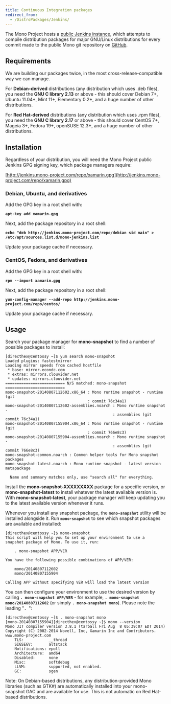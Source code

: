 ```yaml
---
title: Continuous Integration packages
redirect_from:
  - /DistroPackages/Jenkins/
---
```


The Mono Project hosts a [public Jenkins instance](http://jenkins.mono-project.com/), which attempts to compile distribution packages for major GNU/Linux distributions for every commit made to the public Mono git repository on [GitHub](https://github.com/mono/mono).

Requirements
------------

We are building our packages twice, in the most cross-release-compatible way we can manage.

For **Debian-derived** distributions (any distribution which uses .deb files), you need the **GNU C library 2.13** or above - this should cover Debian 7+, Ubuntu 11.04+, Mint 11+, Elementary 0.2+, and a huge number of other distributions.

For **Red Hat-derived** distributions (any distribution which uses .rpm files), you need the **GNU C library 2.17** or above - this should cover CentOS 7+, Mageia 3+, Fedora 19+, openSUSE 12.3+, and a huge number of other distributions.

Installation
------------

Regardless of your distribution, you will need the Mono Project public Jenkins GPG signing key, which package managers require:

[http://jenkins.mono-project.com/repo/xamarin.gpg](http://jenkins.mono-project.com/repo/xamarin.gpg)

### Debian, Ubuntu, and derivatives

Add the GPG key in a root shell with:

**`apt-key add xamarin.gpg`**

Next, add the package repository in a root shell:

**`echo "deb http://jenkins.mono-project.com/repo/debian sid main" > /etc/apt/sources.list.d/mono-jenkins.list`**

Update your package cache if necessary.

### CentOS, Fedora, and derivatives

Add the GPG key in a root shell with:

**`rpm --import xamarin.gpg`**

Next, add the package repository in a root shell:

**`yum-config-manager --add-repo http://jenkins.mono-project.com/repo/centos/`**

Update your package cache if necessary.

Usage
-----

Search your package manager for **mono-snapshot** to find a number of possible packages to install:

    [directhex@centossy ~]$ yum search mono-snapshot
    Loaded plugins: fastestmirror
    Loading mirror speeds from cached hostfile
     * base: mirror.econdc.com
     * extras: mirrors.clouvider.net
     * updates: mirrors.clouvider.net
    ========================== N/S matched: mono-snapshot ==========================
    mono-snapshot-20140807112602.x86_64 : Mono runtime snapshot - runtime (git
                                        : commit 76c34a1)
    mono-snapshot-20140807112602-assemblies.noarch : Mono runtime snapshot -
                                                   : assemblies (git commit 76c34a1)
    mono-snapshot-20140807155904.x86_64 : Mono runtime snapshot - runtime (git
                                        : commit 766e8c3)
    mono-snapshot-20140807155904-assemblies.noarch : Mono runtime snapshot -
                                                   : assemblies (git commit 766e8c3)
    mono-snapshot-common.noarch : Common helper tools for Mono snapshot packages
    mono-snapshot-latest.noarch : Mono runtime snapshot - latest version metapackage

      Name and summary matches only, use "search all" for everything.

Install the **mono-snapshot-XXXXXXXXX** package for a specific version, or **mono-snapshot-latest** to install whatever the latest available version is. With **mono-snapshot-latest**, your package manager will keep updating you to the latest available version whenever it runs.

Whenever you install any snapshot package, the **`mono-snapshot`** utility will be installed alongside it. Run **`mono-snapshot`** to see which snapshot packages are available and installed:

    [directhex@centossy ~]$ mono-snapshot
    This script will help you to set up your environment to use a
    snapshot package of Mono. To use it, run:

        . mono-snapshot APP/VER

    You have the following possible combinations of APP/VER:

        mono/20140807112602
        mono/20140807155904

    Calling APP without specifying VER will load the latest version

You can then configure your environment to use the desired version by calling **`. mono-snapshot APP/VER`** - for example, **`. mono-snapshot mono/20140807112602`** (or simply **`. mono-snapshot mono`**). Please note the leading "**`. `**":

    [directhex@centossy ~]$ . mono-snapshot mono
    [mono-20140807155904][directhex@centossy ~]$ mono --version
    Mono JIT compiler version 3.8.1 (tarball Fri Aug  8 05:39:07 EDT 2014)
    Copyright (C) 2002-2014 Novell, Inc, Xamarin Inc and Contributors. www.mono-project.com
        TLS:           __thread
        SIGSEGV:       altstack
        Notifications: epoll
        Architecture:  amd64
        Disabled:      none
        Misc:          softdebug 
        LLVM:          supported, not enabled.
        GC:            sgen

Note: On Debian-based distributions, any distribution-provided Mono libraries (such as GTK\#) are automatically installed into your mono-snapshot GAC and are available for use. This is not automatic on Red Hat-based distributions.
